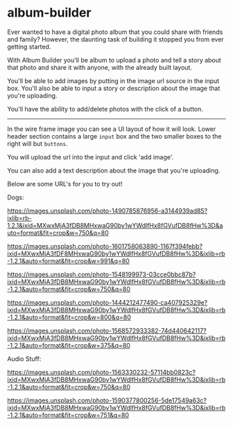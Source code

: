 # album-builder

Ever wanted to have a digital photo album that you could share with friends and family? However, the daunting task of building it stopped you from ever getting started.

 With Album Builder you'll be album to upload a photo and tell a story about that photo and share it with anyone, with the already built layout.  

You'll be able to add images by putting in the image url source in the input box. You'll also be able to input a story or description about the image that you're uploading.  

You'll have the ability to add/delete photos with the click of a button.  

---

In the wire frame image you can see a UI layout of how it will look.  Lower header section contains a large `input` box and the two smaller boxes to the right will but `buttons`.  

You will upload the url into the input and click 'add image'.  

You can also add a text description about the image that you're uploading.  

Below are some URL's for you to try out!

Dogs:

https://images.unsplash.com/photo-1490785876956-a3144939ad85?ixlib=rb-1.2.1&ixid=MXwxMjA3fDB8MHxwaG90by1wYWdlfHx8fGVufDB8fHw%3D&auto=format&fit=crop&w=750&q=80

https://images.unsplash.com/photo-1601758063890-1167f394febb?ixid=MXwxMjA3fDF8MHxwaG90by1wYWdlfHx8fGVufDB8fHw%3D&ixlib=rb-1.2.1&auto=format&fit=crop&w=991&q=80

https://images.unsplash.com/photo-1548199973-03cce0bbc87b?ixid=MXwxMjA3fDB8MHxwaG90by1wYWdlfHx8fGVufDB8fHw%3D&ixlib=rb-1.2.1&auto=format&fit=crop&w=750&q=80

https://images.unsplash.com/photo-1444212477490-ca407925329e?ixid=MXwxMjA3fDB8MHxwaG90by1wYWdlfHx8fGVufDB8fHw%3D&ixlib=rb-1.2.1&auto=format&fit=crop&w=800&q=80

https://images.unsplash.com/photo-1568572933382-74d440642117?ixid=MXwxMjA3fDB8MHxwaG90by1wYWdlfHx8fGVufDB8fHw%3D&ixlib=rb-1.2.1&auto=format&fit=crop&w=375&q=80

Audio Stuff:

https://images.unsplash.com/photo-1563330232-57114bb0823c?ixid=MXwxMjA3fDB8MHxwaG90by1wYWdlfHx8fGVufDB8fHw%3D&ixlib=rb-1.2.1&auto=format&fit=crop&w=750&q=80

https://images.unsplash.com/photo-1590377800256-5de17549a63c?ixid=MXwxMjA3fDB8MHxwaG90by1wYWdlfHx8fGVufDB8fHw%3D&ixlib=rb-1.2.1&auto=format&fit=crop&w=751&q=80

